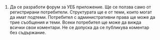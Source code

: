 1. Да се разработи форум за УЕБ приложение. Ще се ползва само от регистрирани
потребители. Структурата ще е от теми, които могат да имат подтеми. Потребител с
административни права ще може да трие съобщения и теми. Всеки потребител ще
може да вижда всички свои коментари. Не се допуска да се публикува коментар без
съдържание.
